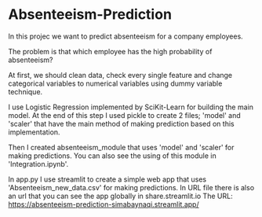 # Absenteeism-Prediction
In this projec we want to predict absenteeism for a company employees.

The problem is that which employee has the high probability of absenteeism?

At first, we should clean data, check every single feature and change categorical variables to numerical variables using dummy variable technique.

I use Logistic Regression implemented by SciKit-Learn for building the main model. At the end of this step I used pickle to create 2 files; 'model' and 'scaler' that have the main method of making prediction based on this implementation.

Then I created absenteeism_module that uses 'model' and 'scaler' for making predictions. You can also see the using of this module in 'Integration.ipynb'.

In app.py I use streamlit to create a simple web app that uses 'Absenteeism_new_data.csv' for making predictions. In URL file there is also an url that you can see the app globally in share.streamlit.io 
The URL:
https://absenteeism-prediction-simabaynaqi.streamlit.app/
